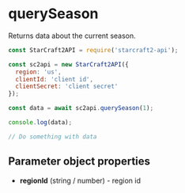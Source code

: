 # querySeason

Returns data about the current season.

```js
const StarCraft2API = require('starcraft2-api');

const sc2api = new StarCraft2API({
  region: 'us',
  clientId: 'client id',
  clientSecret: 'client secret'
});

const data = await sc2api.querySeason(1);

console.log(data);

// Do something with data

```

## Parameter object properties

* **regionId** (string / number) - region id